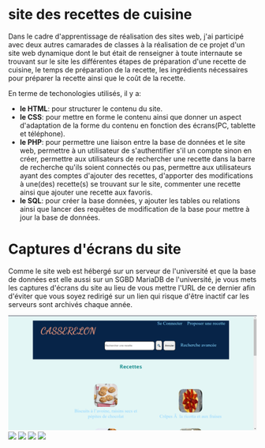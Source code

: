 # site des recettes de cuisine

<p>Dans le cadre d'apprentissage de réalisation des sites web, j'ai participé avec deux autres camarades de classes à la réalisation de ce projet d'un site web dynamique dont le but était de renseigner à toute internaute se trouvant sur le site les différentes étapes de préparation d'une recette de cuisine, le temps de préparation de la recette, les ingrédients nécessaires pour préparer la recette ainsi que le coût de la recette.<br /></p>
<p>En terme de techonologies utilisés, il y a:</p>
<ul>
  <li><b>le HTML</b>: pour structurer le contenu du site.</li>
  <li><b>le CSS</b>: pour mettre en forme le contenu ainsi que donner un aspect d'adaptation de la forme du contenu en fonction des écrans(PC, tablette et téléphone).</li>
  <li><b>le PHP</b>: pour permettre une liaison entre la base de données et le site web, permettre à un utilisateur de s'authentifier s'il un compte sinon en créer, permettre aux utilisateurs de rechercher une recette dans la barre de recherche qu'ils soient connectés ou pas, permettre aux utilisateurs ayant des comptes d'ajouter des recettes, d'apporter des modifications à une(des) recette(s) se trouvant sur le site, commenter une recette ainsi que ajouter une recette aux favoris.</li>
  <li><b>le SQL</b>: pour créer la base données, y ajouter les tables ou relations ainsi que lancer des requêtes de modification de la base pour mettre à jour la base de données.</li>
</ul>

<h1>Captures d'écrans du site</h1>
<p> Comme le site web est hébergé sur un serveur de l'université et que la base de données est elle aussi sur un SGBD MariaDB de l'université, je vous mets les captures d'écrans du site au lieu de vous mettre l'URL de ce dernier afin d'éviter que vous soyez redirigé sur un lien qui risque d'être inactif car les serveurs sont archivés chaque année.</p>

<img src="./accueil_site_recette.png"/>
<img src="./aperçu_carte_notice_des_recettes.png"/>
<img src="./aperçu_info_recette.png"/>
<img src="./aperçu_formulaire_connexion.png"/>
<img src="./aperçu_ingredients_etapes.png"/>
